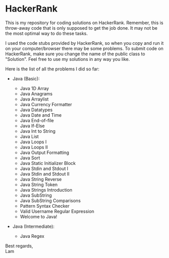 # HackerRank
This is my repository for coding solutions on HackerRank. Remember, this is throw-away code that is only supposed to get the job done. It may not be the most optimal way to do these tasks.

I used the code stubs provided by HackerRank, so when you copy and run it on your computer/browser there may be some problems. To submit code on HackerRank, make sure you change the name of the public class to "Solution". Feel free to use my solutions in any way you like.

Here is the list of all the problems I did so far:
* Java (Basic):
  * Java 1D Array
  * Java Anagrams
  * Java Arraylist
  * Java Currency Formatter
  * Java Datatypes
  * Java Date and Time
  * Java End-of-file
  * Java If-Else
  * Java Int to String
  * Java List
  * Java Loops I
  * Java Loops II
  * Java Output Formatting
  * Java Sort
  * Java Static Initializer Block
  * Java Stdin and Stdout I
  * Java Stdin and Stdout II
  * Java String Reverse
  * Java String Token
  * Java Strings Introduction
  * Java SubString
  * Java SubString Comparisons
  * Pattern Syntax Checker
  * Valid Username Regular Expression
  * Welcome to Java!
    
* Java (Intermediate):
  * Java Regex

Best regards,   
Lam
